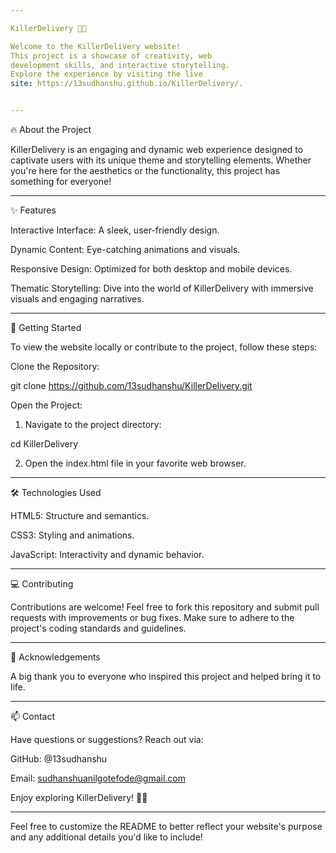 ```yaml
---

KillerDelivery 🚚💀

Welcome to the KillerDelivery website! 
This project is a showcase of creativity, web
development skills, and interactive storytelling.
Explore the experience by visiting the live 
site: https://13sudhanshu.github.io/KillerDelivery/.


---
```


🔥 About the Project

KillerDelivery is an engaging and dynamic web experience designed to captivate users with its unique theme and storytelling elements. Whether you're here for the aesthetics or the functionality, this project has something for everyone!


---

✨ Features

Interactive Interface: A sleek, user-friendly design.

Dynamic Content: Eye-catching animations and visuals.

Responsive Design: Optimized for both desktop and mobile devices.

Thematic Storytelling: Dive into the world of KillerDelivery with immersive visuals and engaging narratives.



---

🚀 Getting Started

To view the website locally or contribute to the project, follow these steps:

Clone the Repository:

git clone https://github.com/13sudhanshu/KillerDelivery.git

Open the Project:

1. Navigate to the project directory:

cd KillerDelivery


2. Open the index.html file in your favorite web browser.




---

🛠️ Technologies Used

HTML5: Structure and semantics.

CSS3: Styling and animations.

JavaScript: Interactivity and dynamic behavior.



---

💻 Contributing

Contributions are welcome! Feel free to fork this repository and submit pull requests with improvements or bug fixes. Make sure to adhere to the project's coding standards and guidelines.


---

🌟 Acknowledgements

A big thank you to everyone who inspired this project and helped bring it to life.


---

📫 Contact

Have questions or suggestions? Reach out via:

GitHub: @13sudhanshu

Email: sudhanshuanilgotefode@gmail.com


Enjoy exploring KillerDelivery! 🚚💀


---

Feel free to customize the README to better reflect your website's purpose and any additional details you'd like to include!

